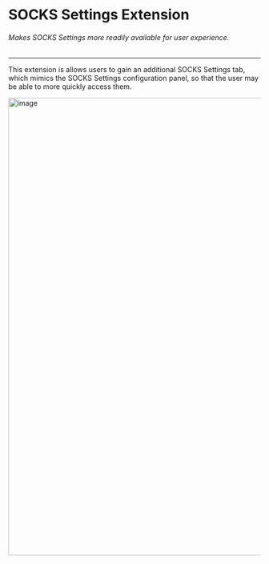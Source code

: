 SOCKS Settings Extension
============================

###### Makes SOCKS Settings more readily available for user experience.

 ---

This extension is allows users to gain an additional SOCKS Settings tab, which mimics the SOCKS Settings configuration
panel, so that the user may be able to more quickly access them.

<img width="914" alt="image" src="https://github.com/WhiteOakSecurity/SOCKSSettings/assets/10437631/3dc6e458-ef91-4faf-8762-ea713e5f1d85">
